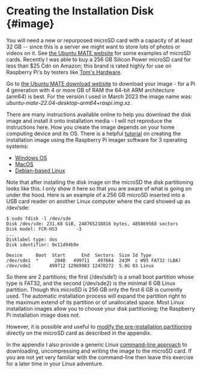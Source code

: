 <!-- -->
# Creating the Installation Disk {#image}

You will need a new or repurposed microSD card with a capacity of at
least 32 GB -- since this is a server we might want to store lots of photos
or videos on it.  See [the Ubuntu MATE website][ubuntu-mate] for some
examples of microSD cards.  Recently I was able to buy a 256 GB Silicon Power
microSD card for less than $25 Cdn on Amazon; this brand is rated highly
for use on Raspberry Pi's by testers like [Tom's Hardware][toms].

Go to 
[the Ubuntu MATE download website][download]
to download your image - for a Pi 4 generation with 4 or more GB of RAM
the 64-bit ARM architecture (arm64) is best.  For the version I used in
March 2023 the image name was: \
  *ubuntu-mate-22.04-desktop-arm64+raspi.img.xz*.

There are many instructions available online to help
you download the disk image and install it onto installation media -
I will not reproduce the instructions here.  How you create the
image depends on your home computing device and its OS.
There is a helpful [tutorial][tutorial] on creating
the installation image using the Raspberry Pi Imager software for 3 operating
systems:

  * [Windows OS][windows]
  * [MacOS][macos]
  * [Debian-based Linux][debian]

Note that after installing the disk image on the microSD the disk partitioning
looks like this.  I only show it here so that you are aware of what is going
on under the hood.  Here is an example of a 256 GB microSD inserted into a
USB card reader on another Linux computer where the card showed up as /dev/sde:

```shell
$ sudo fdisk -l /dev/sde
Disk /dev/sde: 231.68 GiB, 248765218816 bytes, 485869568 sectors
Disk model: FCR-HS3       -3
...
Disklabel type: dos
Disk identifier: 0x11d94b9e

Device     Boot  Start      End  Sectors  Size Id Type
/dev/sde1  *      2048   499711   497664  243M  c W95 FAT32 (LBA)
/dev/sde2       499712 12969983 12470272  5.9G 83 Linux
```

So there are 2 partitions; the first (/dev/sde1) is a small boot partition
whose type is FAT32, and the second (/dev/sde2) is the minimal 6 GB Linux
partition.  Though this microSD is 256 GB only the first 6 GB is currently used.
The automatic installation process will expand the partition right to the
maximum extend of its partition or of unallocated space.  Most Linux
installation images allow you to choose your disk partitioning; the
Raspberry Pi installation image does not.

However, it is possible and useful to
[modify the pre-installation partitioning](#mod-partition)
directly on the microSD card as described in the appendix.

In the appendix I also provide a generic Linux
[command-line approach](#image-cmds) to downloading, uncompressing and
writing the image to the microSD card.
If you are not yet very familiar with the command-line then leave this
exercise for a later time in your Linux adventure.

[ubuntu-mate]: https://ubuntu-mate.org/raspberry-pi/
[download]: https://ubuntu-mate.org/raspberry-pi/download/
[toms]: https://www.tomshardware.com/best-picks/raspberry-pi-microsd-cards
[tutorial]: https://ubuntu.com/tutorials/how-to-install-ubuntu-desktop-on-raspberry-pi-4#2-prepare-the-sd-card
[windows]: https://downloads.raspberrypi.org/imager/imager_latest.exe
[macos]: https://downloads.raspberrypi.org/imager/imager_latest.dmg
[debian]: https://downloads.raspberrypi.org/imager/imager_latest_amd64.deb

